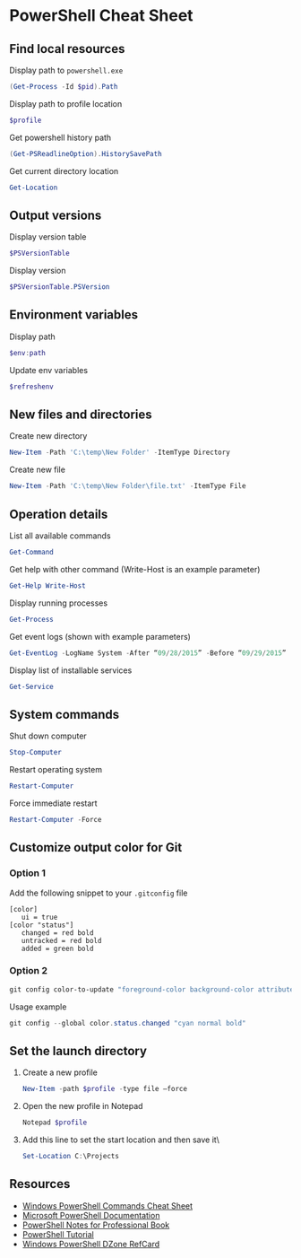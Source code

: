 # PowerShell Cheat Sheet

## Find local resources

Display path to `powershell.exe`
```powershell
(Get-Process -Id $pid).Path
```

Display path to profile location
```powershell
$profile
```

Get powershell history path
```powershell
(Get-PSReadlineOption).HistorySavePath
```

Get current directory location
```powershell
Get-Location
```

## Output versions

Display version table
```powershell
$PSVersionTable
```

Display version
```powershell
$PSVersionTable.PSVersion
```

## Environment variables

Display path
```powershell
$env:path
```

Update env variables
```powershell
$refreshenv
```

## New files and directories

Create new directory
```powershell
New-Item -Path 'C:\temp\New Folder' -ItemType Directory
```

Create new file
```powershell
New-Item -Path 'C:\temp\New Folder\file.txt' -ItemType File
```

## Operation details

List all available commands
```powershell
Get-Command
```

Get help with other command (Write-Host is an example parameter)
```powershell
Get-Help Write-Host
```

Display running processes
```powershell
Get-Process
```

Get event logs (shown with example parameters)
```powershell
Get-EventLog -LogName System -After “09/28/2015” -Before “09/29/2015” | Where-Object {$_.EntryType -like ‘Error’ -Or $_.EntryType -like ‘Warning’} | Sort-Object Source
```

Display list of installable services
```powershell
Get-Service
```

## System commands

Shut down computer
```powershell
Stop-Computer
```

Restart operating system
```powershell
Restart-Computer
```

Force immediate restart
```powershell
Restart-Computer -Force
```

## Customize output color for Git

### Option 1

Add the following snippet to your `.gitconfig` file

```
[color]
   ui = true
[color "status"]
   changed = red bold
   untracked = red bold
   added = green bold
```

### Option 2

```powershell
git config color-to-update "foreground-color background-color attribute"
```

Usage example

```powershell
git config --global color.status.changed "cyan normal bold"
```

## Set the launch directory

1. Create a new profile
   
   ```powershell
   New-Item -path $profile -type file –force
   ```
   
2. Open the new profile in Notepad
   
   ```powershell
   Notepad $profile
   ```
   
3. Add this line to set the start location and then save it\
   
   ```powershell
   Set-Location C:\Projects
   ```
   
## Resources

- [Windows PowerShell Commands Cheat Sheet](https://www.addictivetips.com/net-admin/powershell-commands/)
- [Microsoft PowerShell Documentation](https://learn.microsoft.com/en-us/powershell/scripting/overview?view=powershell-5.1)
- [PowerShell Notes for Professional Book](https://goalkicker.com/PowerShellBook/)
- [PowerShell Tutorial](https://www.educba.com/data-science/data-science-tutorials/powershell-tutorial/)
- [Windows PowerShell DZone RefCard](https://dzone.com/refcardz/windows-powershell)
